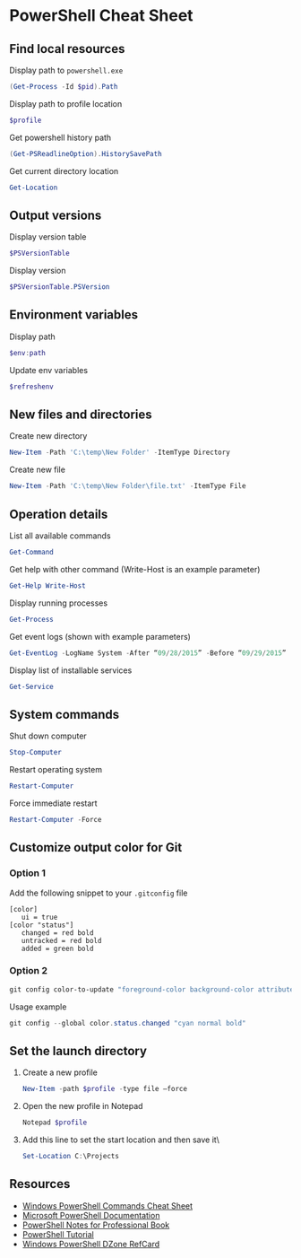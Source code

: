 # PowerShell Cheat Sheet

## Find local resources

Display path to `powershell.exe`
```powershell
(Get-Process -Id $pid).Path
```

Display path to profile location
```powershell
$profile
```

Get powershell history path
```powershell
(Get-PSReadlineOption).HistorySavePath
```

Get current directory location
```powershell
Get-Location
```

## Output versions

Display version table
```powershell
$PSVersionTable
```

Display version
```powershell
$PSVersionTable.PSVersion
```

## Environment variables

Display path
```powershell
$env:path
```

Update env variables
```powershell
$refreshenv
```

## New files and directories

Create new directory
```powershell
New-Item -Path 'C:\temp\New Folder' -ItemType Directory
```

Create new file
```powershell
New-Item -Path 'C:\temp\New Folder\file.txt' -ItemType File
```

## Operation details

List all available commands
```powershell
Get-Command
```

Get help with other command (Write-Host is an example parameter)
```powershell
Get-Help Write-Host
```

Display running processes
```powershell
Get-Process
```

Get event logs (shown with example parameters)
```powershell
Get-EventLog -LogName System -After “09/28/2015” -Before “09/29/2015” | Where-Object {$_.EntryType -like ‘Error’ -Or $_.EntryType -like ‘Warning’} | Sort-Object Source
```

Display list of installable services
```powershell
Get-Service
```

## System commands

Shut down computer
```powershell
Stop-Computer
```

Restart operating system
```powershell
Restart-Computer
```

Force immediate restart
```powershell
Restart-Computer -Force
```

## Customize output color for Git

### Option 1

Add the following snippet to your `.gitconfig` file

```
[color]
   ui = true
[color "status"]
   changed = red bold
   untracked = red bold
   added = green bold
```

### Option 2

```powershell
git config color-to-update "foreground-color background-color attribute"
```

Usage example

```powershell
git config --global color.status.changed "cyan normal bold"
```

## Set the launch directory

1. Create a new profile
   
   ```powershell
   New-Item -path $profile -type file –force
   ```
   
2. Open the new profile in Notepad
   
   ```powershell
   Notepad $profile
   ```
   
3. Add this line to set the start location and then save it\
   
   ```powershell
   Set-Location C:\Projects
   ```
   
## Resources

- [Windows PowerShell Commands Cheat Sheet](https://www.addictivetips.com/net-admin/powershell-commands/)
- [Microsoft PowerShell Documentation](https://learn.microsoft.com/en-us/powershell/scripting/overview?view=powershell-5.1)
- [PowerShell Notes for Professional Book](https://goalkicker.com/PowerShellBook/)
- [PowerShell Tutorial](https://www.educba.com/data-science/data-science-tutorials/powershell-tutorial/)
- [Windows PowerShell DZone RefCard](https://dzone.com/refcardz/windows-powershell)
